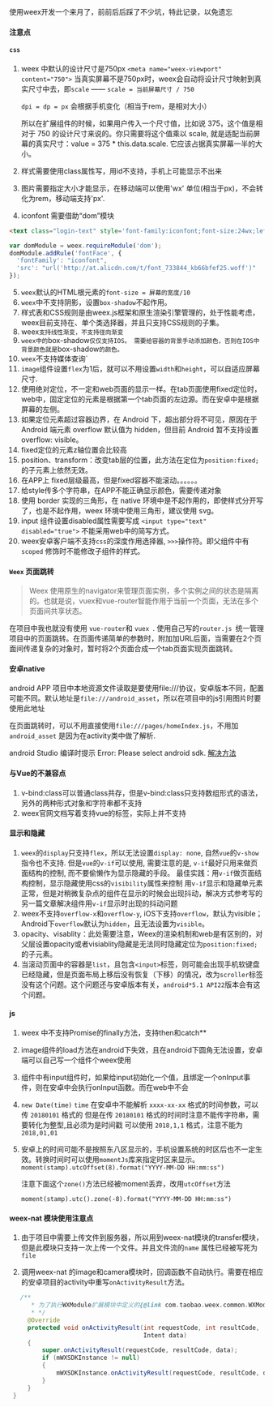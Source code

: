 
使用weex开发一个来月了，前前后后踩了不少坑，特此记录，以免遗忘

#### 注意点

#### `css`

1. weex 中默认的设计尺寸是750px
   `<meta name="weex-viewport" content="750">`
   当真实屏幕不是750px时，weex会自动将设计尺寸映射到真实尺寸中去，即`scale` —— `scale = 当前屏幕尺寸 / 750`

   `dpi = dp = px` 会根据手机变化（相当于rem，是相对大小）

   所以在扩展组件的时候，如果用户传入一个尺寸值，比如说 375，这个值是相对于 750 的设计尺寸来说的。你只需要将这个值乘以 scale, 就是适配当前屏幕的真实尺寸：value = 375 * this.data.scale. 它应该占据真实屏幕一半的大小。

2. 样式需要使用class属性写，用id不支持，手机上可能显示不出来

3. 图片需要指定大小才能显示，在移动端可以使用'wx' 单位(相当于px)，不会转化为rem，移动端支持'px'.

4. iconfont 需要借助“dom”模块


```html
<text class="login-text" style='font-family:iconfont;font-size:24wx;left:2wx'>&#xe67d;</text>
```
```js
var domModule = weex.requireModule('dom');
domModule.addRule('fontFace', {
  'fontFamily': "iconfont",
  'src': "url('http://at.alicdn.com/t/font_733844_kb66bfef25.woff')"
});
```

5. `weex`默认的HTML根元素的`font-size = 屏幕的宽度/10 `
6. `weex`中不支持阴影，设置`box-shadow`不起作用。
7. 样式表和CSS规则是由weex.js框架和原生渲染引擎管理的，处于性能考虑，weex目前支持在、单个类选择器，并且只支持CSS规则的子集。
8. weex`支持线性渐变，不支持径向渐变`
9. `weex中的`box-shadow`仅仅支持IOS。 需要给容器的背景手动添加颜色，否则在IOS中背景颜色就是`box-shadow`的颜色。`
10. `weex`不支持媒体查询`
11. `image`组件设置`flex`为1后，就可以不用设置`width`和`height`，可以自适应屏幕尺寸.
12. 使用绝对定位，不一定和web页面的显示一样。在tab页面使用fixed定位时，web中，固定定位的元素是根据第一个tab页面的左边源。而在安卓中是根据屏幕的左侧。
13. 如果定位元素超过容器边界，在 Android 下，超出部分将不可见，原因在于 Android 端元素 overflow 默认值为 hidden，但目前 Android 暂不支持设置 overflow: visible。
14. fixed定位的元素z轴位置会比较高
15. position、transform：改变tab层的位置，此方法在定位为`position:fixed;` 的子元素上依然无效。
16. 在APP上 fixed层级最高，但是fixed容器不能滚动。。。。。。
17. 给style传多个字符串，在APP不能正确显示颜色，需要传递对象
18. 使用 border 实现的三角形，在 native 环境中是不起作用的，即使样式分开写了，也是不起作用，weex 环境中使用三角形，建议使用 svg。
19. input 组件设置disabled属性需要写成 `<input type="text" disabled="true">` 不能采用web中的简写方式。
20. weex安卓客户端不支持`css`的深度作用选择器, `>>>`操作符。即父组件中有`scoped` 修饰时不能修改子组件的样式。

#### `Weex` 页面跳转

> Weex 使用原生的navigator来管理页面实例，多个实例之间的状态是隔离的。也就是说，vuex和vue-router智能作用于当前一个页面，无法在多个页面间共享状态。

在项目中我也就没有使用 `vue-router`和 `vuex `. 使用自己写的`router.js `统一管理项目中的页面跳转。在页面传递简单的参数时，附加加URL后面，当需要在2个页面间传递复杂的对象时，暂时将2个页面合成一个tab页面实现页面跳转。

#### 安卓native

android APP 项目中本地资源文件读取是要使用file:///协议，安卓版本不同，配置可能不同。默认地址是`file:///android_asset`，所以在项目中的js引用图片时要使用此地址

在页面跳转时，可以不用直接使用`file:///pages/homeIndex.js`，不用加 `android_asset` 是因为在activity类中做了解析.   

android Studio 编译时提示 Error: Please select android sdk.
[解决方法](https://blog.csdn.net/CHITTY1993/article/details/78779125/)

#### 与Vue的不兼容点

1. v-bind:class可以普通class共存，但是v-bind:class只支持数组形式的语法，另外的两种形式对象和字符串都不支持
2. weex官网文档写着支持vue的<transition>标签，实际上并不支持

#### 显示和隐藏

1. `weex`的`display`只支持`flex`，所以无法设置`display: none`,  自然`vue`的`v-show`指令也不支持. 但是`vue`的`v-if`可以使用, 需要注意的是, `v-if`最好只用来做页面结构的控制, 而不要偷懒作为显示隐藏的手段。
     最佳实践：用`v-if`做页面结构控制，显示隐藏使用css的`visibility`属性来控制
       用`v-if`显示和隐藏单元素正常，但是对稍微复杂点的组件在显示的时候会出现抖动，解决方式参考写的另一篇文章解决组件用`v-if`显示时出现的抖动问题
2. weex不支持`overflow-x`和`overflow-y`, iOS下支持`overflow`，默认为visible；Android下`overflow`默认为`hidden`，且无法设置为`visible`。
3. opacity、visablity：此处需要注意，Weex的渲染机制和web是有区别的，对父层设置opacity或者visiablity隐藏是无法同时隐藏定位为`position:fixed;` 的子元素。
4. 当滚动页面中的容器是`list`，且包含`<input>`标签，则可能会出现手机软键盘已经隐藏，但是页面布局上移后没有恢复（下移）的情况，改为`scroller`标签没有这个问题。这个问题还与安卓版本有关，`android*5.1 API22`版本会有这个问题。

#### js

1. weex 中不支持Promise的finally方法，支持then和catch**

2. image组件的load方法在android下失效，且在android下圆角无法设置，安卓端可以自己写一个组件个weex使用

3. 组件中有input组件时，如果给input初始化一个值，且绑定一个onInput事件，则在安卓中会执行onInput函数。而在web中不会

4. `new Date(time)` `time` 在安卓中不能解析 `xxxx-xx-xx` 格式的时间参数，可以传 `20180101` 格式的
   但是在传 `20180101` 格式的时间时注意不能传字符串，需要转化为整型,且必须为是时间戳
   可以使用 `2018,1,1` 格式，注意不能为`2018,01,01`

5. 安卓上的时间可能不是按照东八区显示的，手机设置系统的时区后也不一定生效。转换时间时可以使用`momentJs`库来指定时区来显示。`moment(stamp).utcOffset(8).format("YYYY-MM-DD HH:mm:ss") `

   注意下面这个`zone()`方法已经被moment丢弃，改用`utcOffset`方法

   `moment(stamp).utc().zone(-8).format("YYYY-MM-DD HH:mm:ss") `

#### weex-nat 模块使用注意点

1. 由于项目中需要上传文件到服务器，所以用到weex-nat模块的transfer模块，但是此模块只支持一次上传一个文件。并且文件流的`name` 属性已经被写死为`file`

2. 调用weex-nat 的image和camera模块时，回调函数不自动执行。需要在相应的安卓项目的activity中重写`onActivityResult`方法。
```java
   /**
      * 为了执行WXModule扩展模块中定义的{@link com.taobao.weex.common.WXModule#onActivityResult(int, int, Intent)}
      * */
     @Override
     protected void onActivityResult(int requestCode, int resultCode,
                                     Intent data)
     {
         super.onActivityResult(requestCode, resultCode, data);
         if (mWXSDKInstance != null)
         {
             mWXSDKInstance.onActivityResult(requestCode, resultCode, data);
         }
     }
 }
```
